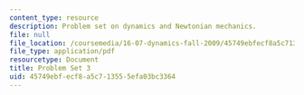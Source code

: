 ```yaml
---
content_type: resource
description: Problem set on dynamics and Newtonian mechanics.
file: null
file_location: /coursemedia/16-07-dynamics-fall-2009/45749ebfecf8a5c713555efa03bc3364_MIT16_07F09_hw03.pdf
file_type: application/pdf
resourcetype: Document
title: Problem Set 3
uid: 45749ebf-ecf8-a5c7-1355-5efa03bc3364
---
```

